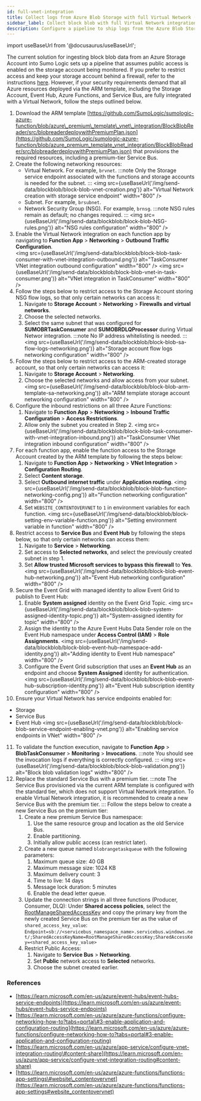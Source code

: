 ```yaml
---
id: full-vnet-integration
title: Collect logs from Azure Blob Storage with full Virtual Network (VNet) Integration
sidebar_label: Collect block blob with full Virtual Network integration
description: Configure a pipeline to ship logs from the Azure Blob Storage throughout the Virtual Network and then to an HTTP source on a hosted collector in Sumo Logic.
---
```


import useBaseUrl from '@docusaurus/useBaseUrl';

The current solution for ingesting block blob data from an Azure Storage Account into Sumo Logic sets up a pipeline that assumes public access is enabled on the storage account being monitored.
If you prefer to restrict access and keep your storage account behind a firewall, refer to the instructions [here](/docs/send-data/collect-from-other-data-sources/azure-blob-storage/block-blob/collect-logs/). However, if your security requirements demand that all Azure resources deployed via the ARM template, including the Storage Account, Event Hub, Azure Functions, and Service Bus, are fully integrated with a Virtual Network, follow the steps outlined below.

1. Download the ARM template [https://github.com/SumoLogic/sumologic-azure-function/blob/azure\_premium\_template\_vnet\_integration/BlockBlobReader/src/blobreaderdeploywithPremiumPlan.json](https://github.com/SumoLogic/sumologic-azure-function/blob/azure_premium_template_vnet_integration/BlockBlobReader/src/blobreaderdeploywithPremiumPlan.json) that provisions the required resources, including a premium-tier Service Bus.
2. Create the following networking resources:
   * Virtual Network. For example, `brvnet`.
       :::note
       Only the Storage service endpoint associated with the functions and storage accounts is needed for the subnet.
       :::
       <img src={useBaseUrl('/img/send-data/blockblob/block-blob-vnet-creation.png')} alt="Virtual Network creation with storage service endpoint" width="800" />
   * Subnet. For example, `brsubnet`.
   * Network Security Group (NSG). For example, `brnsg`.
       :::note
       NSG rules remain as default; no changes required.
       :::
       <img src={useBaseUrl('/img/send-data/blockblob/block-blob-NSG-rules.png')} alt="NSG rules configuration" width="800" />
3. Enable the Virtual Network integration on each function app by navigating to **Function App** > **Networking** > **Outbound Traffic Configuration**.  
   <img src={useBaseUrl('/img/send-data/blockblob/block-blob-task-consumer-with-vnet-integration-outbound.png')} alt="TaskConsumer VNet integration outbound configuration" width="800" />
   <img src={useBaseUrl('/img/send-data/blockblob/block-blob-vnet-in-task-consumer.png')} alt="VNet integration in TaskConsumer" width="800" />
4. Follow the steps below to restrict access to the Storage Account storing NSG flow logs, so that only certain networks can access it:
   1. Navigate to **Storage Account** > **Networking** > **Firewalls and virtual networks**.
   2. Choose the selected networks.
   3. Select the same subnet that was configured for **SUMOBRTaskConsumer** and **SUMOBRDLQProcessor** during Virtual Networ integration.
       :::note
       No IP address whitelisting is needed.
       :::
       <img src={useBaseUrl('/img/send-data/blockblob/block-blob-sa-flow-logs-networking.png')} alt="Storage account flow logs networking configuration" width="800" />
5. Follow the steps below to restrict access to the ARM-created storage account, so that only certain networks can access it:
   1. Navigate to **Storage Account** > **Networking**.
   2. Choose the selected networks and allow access from your subnet.   
       <img src={useBaseUrl('/img/send-data/blockblob/block-blob-arm-template-sa-networking.png')} alt="ARM template storage account networking configuration" width="800" />
6. Configure the inbound restrictions on all three Azure Functions:
   1. Navigate to **Function App** > **Networking** > **Inbound Traffic Configuration** > **Access Restrictions**.
   2. Allow only the subnet you created in Step 2.
       <img src={useBaseUrl('/img/send-data/blockblob/block-blob-task-consumer-with-vnet-integration-inbound.png')} alt="TaskConsumer VNet integration inbound configuration" width="800" />
7. For each function app, enable the function access to the Storage Account created by the ARM template by following the steps below:
   1. Navigate to **Function App** > **Networking** > **VNet Integration** > **Configuration Routing**.
   2. Select **Content storage**.
   3. Select **Outbound internet traffic** under **Application routing**.
       <img src={useBaseUrl('/img/send-data/blockblob/block-blob-function-networking-config.png')} alt="Function networking configuration" width="800" />
   4. Set `WEBSITE_CONTENTOVERVNET` to `1` in environment variables for each function.
       <img src={useBaseUrl('/img/send-data/blockblob/block-setting-env-variable-function.png')} alt="Setting environment variable in function" width="800" />
8. Restrict access to **Service Bus** and **Event Hub** by following the steps below, so that only certain networks can access them:
   1. Navigate to **Service** > **Networking**.
   2. Set access to **Selected networks**, and select the previously created subnet in step 1.
   3. Set **Allow trusted Microsoft services to bypass this firewall** to **Yes**.
       <img src={useBaseUrl('/img/send-data/blockblob/block-blob-event-hub-networking.png')} alt="Event Hub networking configuration" width="800" />
9. Secure the Event Grid with managed identity to allow Event Grid to publish to Event Hub:
   1. Enable **System assigned** identity on the Event Grid Topic.
       <img src={useBaseUrl('/img/send-data/blockblob/block-blob-system-assigned-identity-topic.png')} alt="System-assigned identity for topic" width="800" />
   2. Assign the identity to the Azure Event Hubs Data Sender role on the Event Hub namespace under **Access Control (IAM)** > **Role Assignments**.
       <img src={useBaseUrl('/img/send-data/blockblob/block-blob-event-hub-namespace-add-identity.png')} alt="Adding identity to Event Hub namespace" width="800" />
   3. Configure the Event Grid subscription that uses an **Event Hub** as an endpoint and choose **System Assigned** identity for authentication.
       <img src={useBaseUrl('/img/send-data/blockblob/block-blob-event-hub-subscription-identity.png')} alt="Event Hub subscription identity configuration" width="800" />
10. Ensure your Virtual Network has service endpoints enabled for:
   - Storage
   - Service Bus
   - Event Hub
       <img src={useBaseUrl('/img/send-data/blockblob/block-blob-service-endpoint-enabling-vnet.png')} alt="Enabling service endpoints in VNet" width="800" />
11. To validate the function execution, navigate to **Function App** > **BlobTaskConsumer** > **Monitoring** > **Invocations**.
    :::note
    You should see the invocation logs if everything is correctly configured.
    :::
    <img src={useBaseUrl('/img/send-data/blockblob/block-blob-validation.png')} alt="Block blob validation logs" width="800" />
12. Replace the standard Service Bus with a premium tier.
     :::note
     The Service Bus provisioned via the current ARM template is configured with the standard tier, which does not support Virtual Network integration. To enable Virtual Network integration, it is recommended to create a new Service Bus with the premium tier.
     :::
     Follow the steps below to create a new Service Bus on the premium tier:
       1. Create a new premium Service Bus namespace:
          1. Use the same resource group and location as the old Service Bus.
          2. Enable partitioning.
          3. Initially allow public access (can restrict later).
       2. Create a new queue named `blobrangetaskqueue` with the following parameters:
          1. Maximum queue size: 40 GB
          2. Maximum message size: 1024 KB
          3. Maximum delivery count: 3
          4. Time to live: 14 days
          5. Message lock duration: 5 minutes
          6. Enable the dead letter queue.
       3. Update the connection strings in all three functions (Producer, Consumer, DLQ):
          Under **Shared access policies**, select the [RootManageSharedAccessKey](https://portal.azure.com/#) and copy the primary key from the newly created Service Bus on the premium tier as the value of `shared_access_key_value`:  
          `Endpoint=sb://<servicebus_namespace_name>.servicebus.windows.net/;SharedAccessKeyName=RootManageSharedAccessKey;SharedAccessKey=<shared_access_key_value>`
       4. Restrict Public Access:
          1. Navigate to **Service Bus** > **Networking**.
          2. Set **Public** network access to **Selected** networks.
          3. Choose the subnet created earlier.

### References

- [https://learn.microsoft.com/en-us/azure/event-hubs/event-hubs-service-endpoints](https://learn.microsoft.com/en-us/azure/event-hubs/event-hubs-service-endpoints)  
- [https://learn.microsoft.com/en-us/azure/azure-functions/configure-networking-how-to?tabs=portal\#3-enable-application-and-configuration-routing](https://learn.microsoft.com/en-us/azure/azure-functions/configure-networking-how-to?tabs=portal#3-enable-application-and-configuration-routing)  
- [https://learn.microsoft.com/en-us/azure/app-service/configure-vnet-integration-routing\#content-share](https://learn.microsoft.com/en-us/azure/app-service/configure-vnet-integration-routing#content-share)  
- [https://learn.microsoft.com/en-us/azure/azure-functions/functions-app-settings\#website\_contentovervnet](https://learn.microsoft.com/en-us/azure/azure-functions/functions-app-settings#website_contentovervnet)
